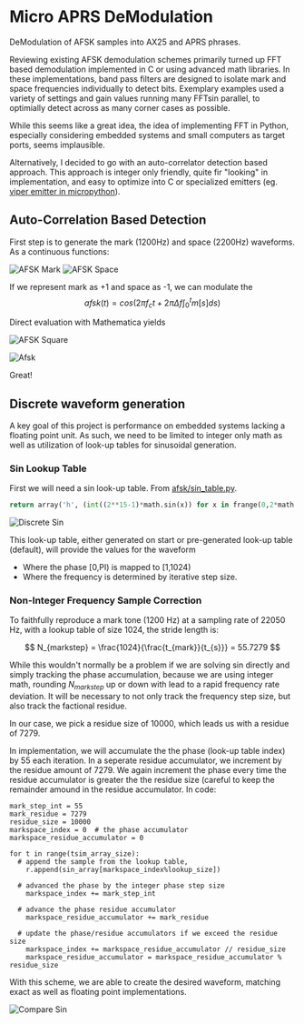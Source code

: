 # Micro APRS DeModulation

DeModulation of AFSK samples into AX25 and APRS phrases.

Reviewing existing AFSK demodulation schemes primarily turned up FFT based demodulation implemented in C or using advanced math libraries.  In these implementations, band pass filters are designed to isolate mark and space frequencies individually to detect bits.  Exemplary examples used a variety of settings and gain values running many FFTsin parallel, to optimially detect across as many corner cases as possible.  

While this seems like a great idea, the idea of implementing FFT in Python, especially considering embedded systems and small computers as target ports, seems implausible.

Alternatively, I decided to go with an auto-correlator detection based approach.  This approach is integer only friendly, quite fir "looking" in implementation, and easy to optimize into C or specialized emitters (eg. [viper emitter in micropython](https://docs.micropython.org/en/v1.9.3/pyboard/reference/speed_python.html#the-viper-code-emitter)).


## Auto-Correlation Based Detection





First step is to generate the mark (1200Hz) and space (2200Hz) waveforms.  As a continuous functions:
  
![AFSK Mark](mark.png?raw=true "Mark Waveform")
![AFSK Space](space.png?raw=true "Space Waveform")

If we represent mark as +1 and space as -1, we can modulate the 
$$afsk(t) = cos\left(2 \pi f_c t + 2 \pi \Delta f  \int_{0}^t m[s] d s \right) $$

Direct evaluation with Mathematica yields 

![AFSK Square](square.png?raw=true "Square Waveform")

![Afsk](afsk_continuous.png?raw=true "Afsk")

Great!


## Discrete waveform generation

A key goal of this project is performance on embedded systems lacking a floating point unit.  As such, we need to be limited to integer only math as well as utilization of look-up tables for sinusoidal generation.

### Sin Lookup Table

First we will need a sin look-up table.  From [afsk/sin_table.py](https://github.com/stephanelsmith/micro-aprs-modem/blob/master/afsk/sin_table.py). 

```python
return array('h', (int((2**15-1)*math.sin(x)) for x in frange(0,2*math.pi,2*math.pi/size)))
```

![Discrete Sin](discrete_sin.png?raw=true "Discrete Sin")

This look-up table, either generated on start or pre-generated look-up table (default), will provide the values for the waveform
- Where the phase [0,PI) is mapped to [1,1024)
- Where the frequency is determined by iterative step size.

### Non-Integer Frequency Sample Correction

To faithfully reproduce a mark tone (1200 Hz) at a sampling rate of 22050 Hz, with a lookup table of size 1024, the stride length is:

$$ N_{markstep} = \frac{1024}{\frac{t_{mark}}{t_{s}}} = 55.7279 $$ 

While this wouldn't normally be a problem if we are solving sin directly and simply tracking the phase accumulation, because we are using integer math, rounding $N_{markstep}$ up or down with lead to a rapid frequency rate deviation.  It will be necessary to not only track the frequency step size, but also track the factional residue.

In our case, we pick a residue size of 10000, which leads us with a residue of 7279.

In implementation, we will accumulate the the phase (look-up table index) by 55 each iteration.  In a seperate residue accumulator, we increment by the residue amount of 7279.  We again increment the phase every time the residue accumulator is greater the the residue size (careful to keep the remainder amound in the residue accumulator.  In code:

```
mark_step_int = 55 
mark_residue = 7279
residue_size = 10000
markspace_index = 0  # the phase accumulator
markspace_residue_accumulator = 0

for t in range(tsim_array_size):
  # append the sample from the lookup table, 
	r.append(sin_array[markspace_index%lookup_size])

  # advanced the phase by the integer phase step size
	markspace_index += mark_step_int

  # advance the phase residue accumulator
	markspace_residue_accumulator += mark_residue

  # update the phase/residue accumulators if we exceed the residue size
	markspace_index += markspace_residue_accumulator // residue_size 
	markspace_residue_accumulator = markspace_residue_accumulator % residue_size
```

With this scheme, we are able to create the desired waveform, matching exact as well as floating point implementations.

![Compare Sin](sin_out.png?raw=true "Compare Sin")



 



